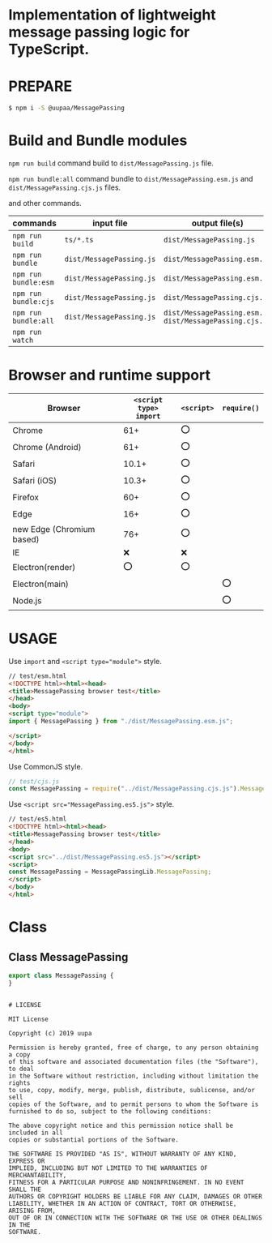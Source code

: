 # Implementation of lightweight message passing logic for TypeScript.

# PREPARE

```sh
$ npm i -S @uupaa/MessagePassing
```

# Build and Bundle modules

`npm run build` command build to `dist/MessagePassing.js` file.

`npm run bundle:all` command bundle to `dist/MessagePassing.esm.js` and `dist/MessagePassing.cjs.js` files.

and other commands.

| commands             | input file    | output file(s) |
|----------------------|---------------|-------------|
| `npm run build`      | `ts/*.ts`     | `dist/MessagePassing.js` |
| `npm run bundle`     | `dist/MessagePassing.js` | `dist/MessagePassing.esm.js` |
| `npm run bundle:esm` | `dist/MessagePassing.js` | `dist/MessagePassing.esm.js` |
| `npm run bundle:cjs` | `dist/MessagePassing.js` | `dist/MessagePassing.cjs.js` |
| `npm run bundle:all` | `dist/MessagePassing.js` | `dist/MessagePassing.esm.js` <br />`dist/MessagePassing.cjs.js` |
| `npm run watch`      |  |  |

# Browser and runtime support

| Browser                   | `<script type>`<br/>`import` | `<script>` | `require()` |
|---------------------------|----------|----------------|---------------|
| Chrome                    | 61+   | :o: |     |
| Chrome (Android)          | 61+   | :o: |     |
| Safari                    | 10.1+ | :o: |     |
| Safari (iOS)              | 10.3+ | :o: |     |
| Firefox                   | 60+   | :o: |     |
| Edge                      | 16+   | :o: |     |
| new Edge (Chromium based) | 76+   | :o: |     |
| IE                        | :x:   | :x: |     |
| Electron(render)          | :o:   | :o: |     |
| Electron(main)            |       |     | :o: |
| Node.js                   |       |     | :o: |

# USAGE

Use `import` and `<script type="module">` style.

```html
// test/esm.html
<!DOCTYPE html><html><head> 
<title>MessagePassing browser test</title> 
</head> 
<body>
<script type="module">
import { MessagePassing } from "./dist/MessagePassing.esm.js";

</script> 
</body> 
</html> 
```

Use CommonJS style.

```js
// test/cjs.js
const MessagePassing = require("../dist/MessagePassing.cjs.js").MessagePassing;
```

Use `<script src="MessagePassing.es5.js">` style.

```html
// test/es5.html
<!DOCTYPE html><html><head> 
<title>MessagePassing browser test</title> 
</head> 
<body>
<script src="../dist/MessagePassing.es5.js"></script>
<script>
const MessagePassing = MessagePassingLib.MessagePassing;
</script> 
</body> 
</html> 
```

# Class

## Class MessagePassing

```ts
export class MessagePassing {
}  

```
```

# LICENSE

MIT License

Copyright (c) 2019 uupa

Permission is hereby granted, free of charge, to any person obtaining a copy
of this software and associated documentation files (the "Software"), to deal
in the Software without restriction, including without limitation the rights
to use, copy, modify, merge, publish, distribute, sublicense, and/or sell
copies of the Software, and to permit persons to whom the Software is
furnished to do so, subject to the following conditions:

The above copyright notice and this permission notice shall be included in all
copies or substantial portions of the Software.

THE SOFTWARE IS PROVIDED "AS IS", WITHOUT WARRANTY OF ANY KIND, EXPRESS OR
IMPLIED, INCLUDING BUT NOT LIMITED TO THE WARRANTIES OF MERCHANTABILITY,
FITNESS FOR A PARTICULAR PURPOSE AND NONINFRINGEMENT. IN NO EVENT SHALL THE
AUTHORS OR COPYRIGHT HOLDERS BE LIABLE FOR ANY CLAIM, DAMAGES OR OTHER
LIABILITY, WHETHER IN AN ACTION OF CONTRACT, TORT OR OTHERWISE, ARISING FROM,
OUT OF OR IN CONNECTION WITH THE SOFTWARE OR THE USE OR OTHER DEALINGS IN THE
SOFTWARE.
